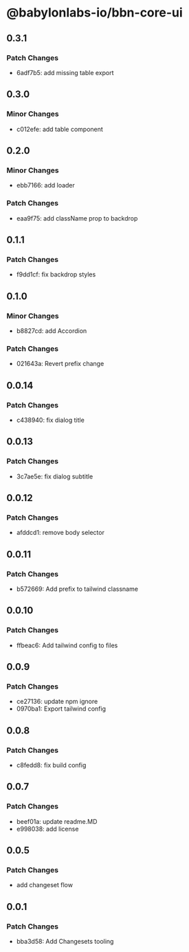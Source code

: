 # @babylonlabs-io/bbn-core-ui

## 0.3.1

### Patch Changes

- 6adf7b5: add missing table export

## 0.3.0

### Minor Changes

- c012efe: add table component

## 0.2.0

### Minor Changes

- ebb7166: add loader

### Patch Changes

- eaa9f75: add className prop to backdrop

## 0.1.1

### Patch Changes

- f9dd1cf: fix backdrop styles

## 0.1.0

### Minor Changes

- b8827cd: add Accordion

### Patch Changes

- 021643a: Revert prefix change

## 0.0.14

### Patch Changes

- c438940: fix dialog title

## 0.0.13

### Patch Changes

- 3c7ae5e: fix dialog subtitle

## 0.0.12

### Patch Changes

- afddcd1: remove body selector

## 0.0.11

### Patch Changes

- b572669: Add prefix to tailwind classname

## 0.0.10

### Patch Changes

- ffbeac6: Add tailwind config to files

## 0.0.9

### Patch Changes

- ce27136: update npm ignore
- 0970ba1: Export tailwind config

## 0.0.8

### Patch Changes

- c8fedd8: fix build config

## 0.0.7

### Patch Changes

- beef01a: update readme.MD
- e998038: add license

## 0.0.5

### Patch Changes

- add changeset flow

## 0.0.1

### Patch Changes

- bba3d58: Add Changesets tooling
